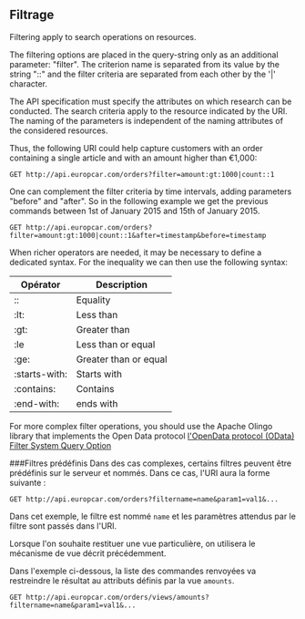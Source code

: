 ## Filtrage

Filtering apply to search operations on resources.

The filtering options are placed in the query-string only as an additional parameter: "filter". The criterion name is separated from its value by the string "::" and the filter criteria are separated from each other by the '|' character. 

The API specification must specify the attributes on which research can be conducted. The search criteria apply to the resource indicated by the URI. The naming of the parameters  is independent of the naming attributes of the considered resources. 

Thus, the following URI could help capture customers with an order containing a single article and with an amount  higher than €1,000:

```
GET http://api.europcar.com/orders?filter=amount:gt:1000|count::1
```

One can complement the filter criteria by time intervals, adding parameters "before" and "after". So in the following example we get the previous commands between 1st of January 2015 and 15th of January 2015.

```
GET http://api.europcar.com/orders?filter=amount:gt:1000|count::1&after=timestamp&before=timestamp
```

When richer operators are needed, it may be necessary to define a dedicated syntax. For the inequality we can then use the following syntax:

| Opérator | Description |
| -- | -- |
| :: | Equality |
| :lt: | Less than |
| :gt: | Greater than |
| :le | Less than or equal |
| :ge: | Greater than or equal |
| :starts-with: | Starts with |
| :contains: | Contains |
| :end-with: | ends with |

For more complex filter operations, you should use the Apache Olingo library that implements the Open Data protocol [l'OpenData protocol (OData) Filter System Query Option ](http://docs.oasis-open.org/odata/odata/v4.0/errata02/os/complete/part2-url-conventions/odata-v4.0-errata02-os-part2-url-conventions-complete.html#_Toc406398094)


###Filtres prédéfinis
Dans des cas complexes, certains filtres peuvent être prédéfinis sur le serveur et nommés. Dans ce cas, l'URI aura la forme suivante :

````
GET http://api.europcar.com/orders?filtername=name&param1=val1&...
````

Dans cet exemple, le filtre est nommé ```name``` et les paramètres attendus par le filtre sont passés dans l'URI.


Lorsque l'on souhaite restituer une vue particulière, on utilisera le mécanisme de vue décrit précédemment.

Dans l'exemple ci-dessous, la liste des commandes renvoyées va restreindre le résultat au attributs définis par la vue ```amounts```.
```
GET http://api.europcar.com/orders/views/amounts?filtername=name&param1=val1&...
```

